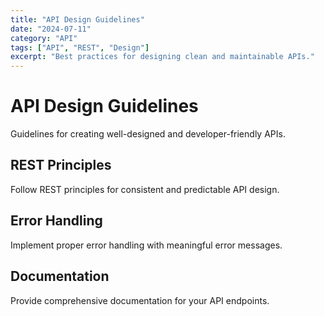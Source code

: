 ```yaml
---
title: "API Design Guidelines"
date: "2024-07-11"
category: "API"
tags: ["API", "REST", "Design"]
excerpt: "Best practices for designing clean and maintainable APIs."
---
```


API Design Guidelines
======================

Guidelines for creating well-designed and developer-friendly APIs.

REST Principles
---------------

Follow REST principles for consistent and predictable API design.

Error Handling
--------------

Implement proper error handling with meaningful error messages.

Documentation
-------------

Provide comprehensive documentation for your API endpoints.
